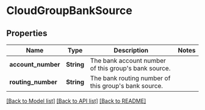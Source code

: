 # CloudGroupBankSource

## Properties

Name | Type | Description | Notes
------------ | ------------- | ------------- | -------------
**account_number** | **String** | The bank account number of this group's bank source. | 
**routing_number** | **String** | The bank routing number of this group's bank source. | 

[[Back to Model list]](../README.md#documentation-for-models) [[Back to API list]](../README.md#documentation-for-api-endpoints) [[Back to README]](../README.md)


